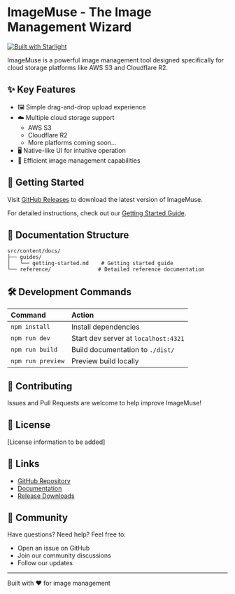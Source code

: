 # ImageMuse - The Image Management Wizard

[![Built with Starlight](https://astro.badg.es/v2/built-with-starlight/tiny.svg)](https://starlight.astro.build)

ImageMuse is a powerful image management tool designed specifically for cloud storage platforms like AWS S3 and Cloudflare R2.

## ✨ Key Features

- 🖼️ Simple drag-and-drop upload experience
- ☁️ Multiple cloud storage support
  - AWS S3
  - Cloudflare R2
  - More platforms coming soon...
- 🖥️ Native-like UI for intuitive operation
- 🚀 Efficient image management capabilities

## 🚀 Getting Started

Visit [GitHub Releases](https://github.com/boluoim/imagemuse-app/releases) to download the latest version of ImageMuse.

For detailed instructions, check out our [Getting Started Guide](/guides/getting-started/).

## 📖 Documentation Structure

```
src/content/docs/
├── guides/
│   └── getting-started.md    # Getting started guide
└── reference/               # Detailed reference documentation
```

## 🛠️ Development Commands

| Command           | Action                                  |
| :---------------- | :-------------------------------------- |
| `npm install`     | Install dependencies                    |
| `npm run dev`     | Start dev server at `localhost:4321`    |
| `npm run build`   | Build documentation to `./dist/`        |
| `npm run preview` | Preview build locally                   |

## 🤝 Contributing

Issues and Pull Requests are welcome to help improve ImageMuse!

## 📝 License

[License information to be added]

## 🔗 Links

- [GitHub Repository](https://github.com/boluoim/imagemuse-app)
- [Documentation](https://docs.imagemuse.app)
- [Release Downloads](https://github.com/boluoim/imagemuse-app/releases)

## 💬 Community

Have questions? Need help? Feel free to:
- Open an issue on GitHub
- Join our community discussions
- Follow our updates

---

Built with ❤️ for image management
